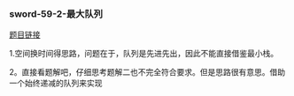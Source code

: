 ### sword-59-2-最大队列

[题目链接](https://leetcode-cn.com/problems/dui-lie-de-zui-da-zhi-lcof/)

1.空间换时间得思路，问题在于，队列是先进先出，因此不能直接借鉴最小栈。

2。直接看题解吧，仔细思考题解二也不完全符合要求。但是思路很有意思。借助一个始终递减的队列来实现